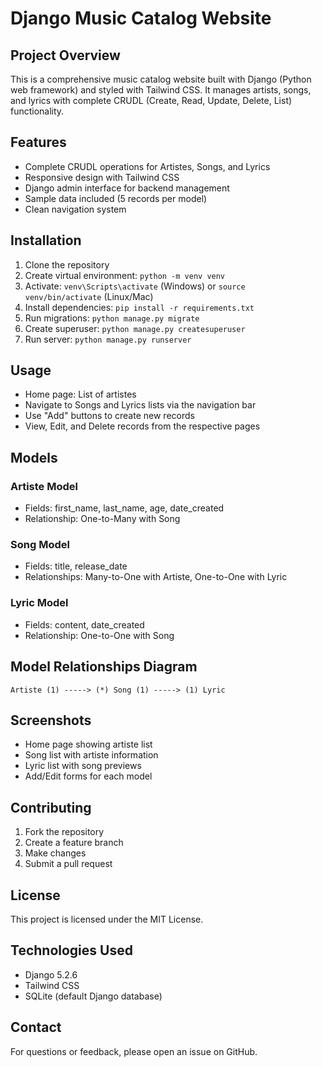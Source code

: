 # Django Music Catalog Website

## Project Overview

This is a comprehensive music catalog website built with Django (Python web framework) and styled with Tailwind CSS. It manages artists, songs, and lyrics with complete CRUDL (Create, Read, Update, Delete, List) functionality.

## Features

- Complete CRUDL operations for Artistes, Songs, and Lyrics
- Responsive design with Tailwind CSS
- Django admin interface for backend management
- Sample data included (5 records per model)
- Clean navigation system

## Installation

1. Clone the repository
2. Create virtual environment: `python -m venv venv`
3. Activate: `venv\Scripts\activate` (Windows) or `source venv/bin/activate` (Linux/Mac)
4. Install dependencies: `pip install -r requirements.txt`
5. Run migrations: `python manage.py migrate`
6. Create superuser: `python manage.py createsuperuser`
7. Run server: `python manage.py runserver`

## Usage

- Home page: List of artistes
- Navigate to Songs and Lyrics lists via the navigation bar
- Use "Add" buttons to create new records
- View, Edit, and Delete records from the respective pages

## Models

### Artiste Model
- Fields: first_name, last_name, age, date_created
- Relationship: One-to-Many with Song

### Song Model
- Fields: title, release_date
- Relationships: Many-to-One with Artiste, One-to-One with Lyric

### Lyric Model
- Fields: content, date_created
- Relationship: One-to-One with Song

## Model Relationships Diagram

```
Artiste (1) -----> (*) Song (1) -----> (1) Lyric
```

## Screenshots

- Home page showing artiste list
- Song list with artiste information
- Lyric list with song previews
- Add/Edit forms for each model

## Contributing

1. Fork the repository
2. Create a feature branch
3. Make changes
4. Submit a pull request

## License

This project is licensed under the MIT License.

## Technologies Used

- Django 5.2.6
- Tailwind CSS
- SQLite (default Django database)

## Contact

For questions or feedback, please open an issue on GitHub.